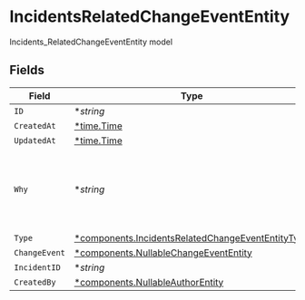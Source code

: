 # IncidentsRelatedChangeEventEntity

Incidents_RelatedChangeEventEntity model


## Fields

| Field                                                                                                                 | Type                                                                                                                  | Required                                                                                                              | Description                                                                                                           |
| --------------------------------------------------------------------------------------------------------------------- | --------------------------------------------------------------------------------------------------------------------- | --------------------------------------------------------------------------------------------------------------------- | --------------------------------------------------------------------------------------------------------------------- |
| `ID`                                                                                                                  | **string*                                                                                                             | :heavy_minus_sign:                                                                                                    | N/A                                                                                                                   |
| `CreatedAt`                                                                                                           | [*time.Time](https://pkg.go.dev/time#Time)                                                                            | :heavy_minus_sign:                                                                                                    | N/A                                                                                                                   |
| `UpdatedAt`                                                                                                           | [*time.Time](https://pkg.go.dev/time#Time)                                                                            | :heavy_minus_sign:                                                                                                    | N/A                                                                                                                   |
| `Why`                                                                                                                 | **string*                                                                                                             | :heavy_minus_sign:                                                                                                    | The reason why this change event is related to this incident                                                          |
| `Type`                                                                                                                | [*components.IncidentsRelatedChangeEventEntityType](../../models/components/incidentsrelatedchangeevententitytype.md) | :heavy_minus_sign:                                                                                                    | N/A                                                                                                                   |
| `ChangeEvent`                                                                                                         | [*components.NullableChangeEventEntity](../../models/components/nullablechangeevententity.md)                         | :heavy_minus_sign:                                                                                                    | N/A                                                                                                                   |
| `IncidentID`                                                                                                          | **string*                                                                                                             | :heavy_minus_sign:                                                                                                    | N/A                                                                                                                   |
| `CreatedBy`                                                                                                           | [*components.NullableAuthorEntity](../../models/components/nullableauthorentity.md)                                   | :heavy_minus_sign:                                                                                                    | N/A                                                                                                                   |